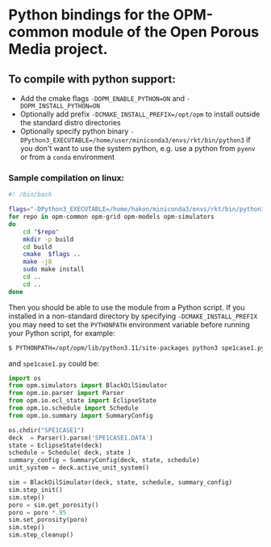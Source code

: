 # Python bindings for the OPM-common module of the Open Porous Media project.

## To compile with python support:

- Add the cmake flags `-DOPM_ENABLE_PYTHON=ON` and `-DOPM_INSTALL_PYTHON=ON`
- Optionally add prefix `-DCMAKE_INSTALL_PREFIX=/opt/opm` to install outside
  the standard distro directories
- Optionally specify python binary `-DPython3_EXECUTABLE=/home/user/miniconda3/envs/rkt/bin/python3`
  if you don't want to use the system python, e.g. use a python from `pyenv` or from a `conda` environment

### Sample compilation on linux:

```bash
#! /bin/bash

flags="-DPython3_EXECUTABLE=/home/hakon/miniconda3/envs/rkt/bin/python3 -DOPM_ENABLE_PYTHON=ON -DOPM_INSTALL_PYTHON=ON -DCMAKE_INSTALL_PREFIX=/opt/opm"
for repo in opm-common opm-grid opm-models opm-simulators
do
    cd "$repo"
    mkdir -p build
    cd build
    cmake  $flags ..
    make -j8
    sudo make install
    cd ..
    cd ..
done
```

Then you should be able to use the module from a Python script. If you installed in
a non-standard directory by specifying `-DCMAKE_INSTALL_PREFIX` you may need to set the
`PYTHONPATH` environment variable before running your Python script, for example:

```bash
$ PYTHONPATH=/opt/opm/lib/python3.11/site-packages python3 spe1case1.py
```

and `spe1case1.py` could be:

```python
import os
from opm.simulators import BlackOilSimulator
from opm.io.parser import Parser
from opm.io.ecl_state import EclipseState
from opm.io.schedule import Schedule
from opm.io.summary import SummaryConfig

os.chdir("SPE1CASE1")
deck  = Parser().parse('SPE1CASE1.DATA')
state = EclipseState(deck)
schedule = Schedule( deck, state )
summary_config = SummaryConfig(deck, state, schedule)
unit_system = deck.active_unit_system()

sim = BlackOilSimulator(deck, state, schedule, summary_config)
sim.step_init()
sim.step()
poro = sim.get_porosity()
poro = poro *.95
sim.set_porosity(poro)
sim.step()
sim.step_cleanup()
```
